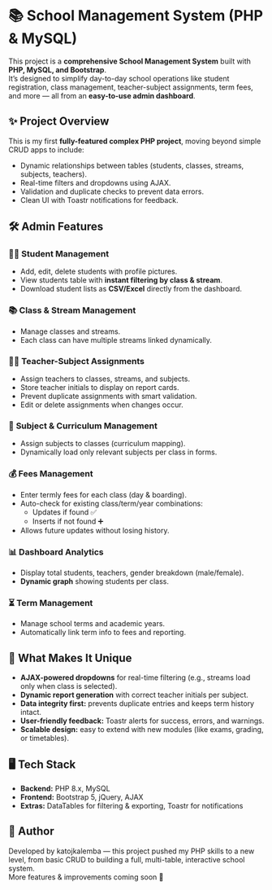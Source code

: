 # 📚 School Management System (PHP & MySQL)

This project is a **comprehensive School Management System** built with **PHP, MySQL, and Bootstrap**.  
It’s designed to simplify day-to-day school operations like student registration, class management, teacher-subject assignments, term fees, and more — all from an **easy-to-use admin dashboard**.

## ✨ Project Overview

This is my first **fully-featured complex PHP project**, moving beyond simple CRUD apps to include:
- Dynamic relationships between tables (students, classes, streams, subjects, teachers).
- Real-time filters and dropdowns using AJAX.
- Validation and duplicate checks to prevent data errors.
- Clean UI with Toastr notifications for feedback.

## 🛠️ Admin Features

### 👩‍🎓 **Student Management**
- Add, edit, delete students with profile pictures.
- View students table with **instant filtering by class & stream**.
- Download student lists as **CSV/Excel** directly from the dashboard.

### 📚 **Class & Stream Management**
- Manage classes and streams.
- Each class can have multiple streams linked dynamically.

### 🧑‍🏫 **Teacher-Subject Assignments**
- Assign teachers to classes, streams, and subjects.
- Store teacher initials to display on report cards.
- Prevent duplicate assignments with smart validation.
- Edit or delete assignments when changes occur.

### 📝 **Subject & Curriculum Management**
- Assign subjects to classes (curriculum mapping).
- Dynamically load only relevant subjects per class in forms.

### 💰 **Fees Management**
- Enter termly fees for each class (day & boarding).
- Auto-check for existing class/term/year combinations:
  - Updates if found ✅
  - Inserts if not found ➕
- Allows future updates without losing history.

### 📊 **Dashboard Analytics**
- Display total students, teachers, gender breakdown (male/female).
- **Dynamic graph** showing students per class.

### ⏳ **Term Management**
- Manage school terms and academic years.
- Automatically link term info to fees and reporting.

## 🚀 What Makes It Unique
- **AJAX-powered dropdowns** for real-time filtering (e.g., streams load only when class is selected).
- **Dynamic report generation** with correct teacher initials per subject.
- **Data integrity first:** prevents duplicate entries and keeps term history intact.
- **User-friendly feedback:** Toastr alerts for success, errors, and warnings.
- **Scalable design:** easy to extend with new modules (like exams, grading, or timetables).

## 🖥️ Tech Stack
- **Backend:** PHP 8.x, MySQL  
- **Frontend:** Bootstrap 5, jQuery, AJAX  
- **Extras:** DataTables for filtering & exporting, Toastr for notifications  

## 🙌 Author
Developed by katojkalemba — this project pushed my PHP skills to a new level, from basic CRUD to building a full, multi-table, interactive school system.  
More features & improvements coming soon 🚀
